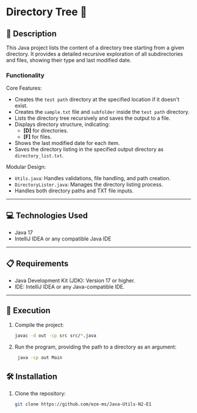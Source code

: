# Directory Tree 📂

## 📄 Description
This Java project lists the content of a directory tree starting from a given directory. It provides a detailed recursive exploration of all subdirectories and files, showing their type and last modified date.

### **Functionality**
Core Features:
- Creates the `test path` directory at the specified location if it doesn't exist.
- Creates the `sample.txt` file and `subfolder` inside the `test path` directory.
- Lists the directory tree recursively and saves the output to a file.
- Displays directory structure, indicating:
    - **[D]** for directories.
    - **[F]** for files.
- Shows the last modified date for each item.
- Saves the directory listing in the specified output directory as `directory_list.txt`.

Modular Design:
- `Utils.java`: Handles validations, file handling, and path creation.
- `DirectoryLister.java`: Manages the directory listing process.
- Handles both directory paths and TXT file inputs.

---

## 💻 Technologies Used
- Java 17
- IntelliJ IDEA or any compatible Java IDE

---

## 📋 Requirements
- Java Development Kit (JDK): Version 17 or higher.
- IDE: IntelliJ IDEA or any Java-compatible IDE.

---

## 🚀 Execution
1. Compile the project:
   ```bash
   javac -d out -cp src src/*.java

2. Run the program, providing the path to a directory as an argument:
   ```bash
    java -cp out Main


## 🛠️ Installation
1. Clone the repository:
   ```bash
   git clone https://github.com/eze-ms/Java-Utils-N2-E1